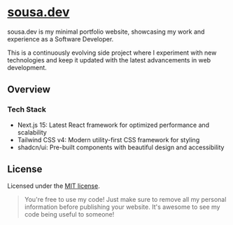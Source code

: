 # [sousa.dev](https://sousa.dev)

sousa.dev is my minimal portfolio website, showcasing my work and experience as a Software Developer.

This is a continuously evolving side project where I experiment with new technologies and keep it updated with the latest advancements in web development.

## Overview

### Tech Stack

- Next.js 15: Latest React framework for optimized performance and scalability
- Tailwind CSS v4: Modern utility-first CSS framework for styling
- shadcn/ui: Pre-built components with beautiful design and accessibility

## License

Licensed under the [MIT license](./LICENSE).

> You're free to use my code! Just make sure to remove all my personal information before publishing your website. It's awesome to see my code being useful to someone!
